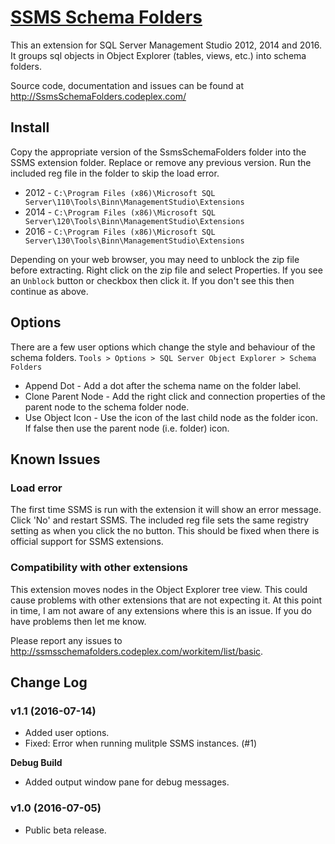 
# [SSMS Schema Folders](http://ssmsschemafolders.codeplex.com/)

This an extension for SQL Server Management Studio 2012, 2014 and 2016.
It groups sql objects in Object Explorer (tables, views, etc.) into schema folders.

Source code, documentation and issues can be found at <http://SsmsSchemaFolders.codeplex.com/>

## Install

Copy the appropriate version of the SsmsSchemaFolders folder into the SSMS extension folder. Replace or remove any previous version.
Run the included reg file in the folder to skip the load error.

* 2012 - `C:\Program Files (x86)\Microsoft SQL Server\110\Tools\Binn\ManagementStudio\Extensions`
* 2014 - `C:\Program Files (x86)\Microsoft SQL Server\120\Tools\Binn\ManagementStudio\Extensions`
* 2016 - `C:\Program Files (x86)\Microsoft SQL Server\130\Tools\Binn\ManagementStudio\Extensions`

Depending on your web browser, you may need to unblock the zip file before extracting.
Right click on the zip file and select Properties. 
If you see an `Unblock` button or checkbox then click it. 
If you don't see this then continue as above.

## Options

There are a few user options which change the style and behaviour of the schema folders.
`Tools > Options > SQL Server Object Explorer > Schema Folders`

* Append Dot - Add a dot after the schema name on the folder label.
* Clone Parent Node - Add the right click and connection properties of the parent node to the schema folder node.
* Use Object Icon - Use the icon of the last child node as the folder icon. If false then use the parent node (i.e. folder) icon.

## Known Issues

### Load error
The first time SSMS is run with the extension it will show an error message. Click 'No' and restart SSMS. The included reg file sets the same registry setting as when you click the no button.
This should be fixed when there is official support for SSMS extensions.

### Compatibility with other extensions
This extension moves nodes in the Object Explorer tree view. This could cause problems with other extensions that are not expecting it. At this point in time, I am not aware of any extensions where this is an issue. If you do have problems then let me know.

Please report any issues to <http://ssmsschemafolders.codeplex.com/workitem/list/basic>.

## Change Log

### v1.1 (2016-07-14)
* Added user options.
* Fixed: Error when running mulitple SSMS instances. (#1)

**Debug Build**
* Added output window pane for debug messages.

### v1.0 (2016-07-05)
* Public beta release.
